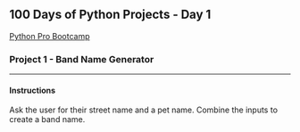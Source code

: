 ## 100 Days of Python Projects - Day 1
[Python Pro Bootcamp](https://uc-cs.udemy.com/course/100-days-of-code/learn/lecture/20499928#overview "Udemy Course")

### Project 1 - Band Name Generator 
***
#### Instructions
Ask the user for their street name and a pet name.
Combine the inputs to create a band name.
